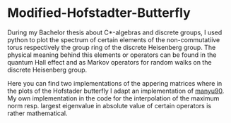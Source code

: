 # Modified-Hofstadter-Butterfly
During my Bachelor thesis about C*-algebras and discrete groups, I used python to plot the spectrum of certain elements of the non-commutatiive torus respectively the group ring of the discrete Heisenberg group. The physical meaning behind this elements or operators can be found in the quantum Hall effect and as Markov operators for random walks on the discrete Heisenberg group.

Here you can find two implementations of the appering matrices where in the plots of the Hofstader butterfly I adapt an implementation of [manyu90](https://github.com/manyu90/Hofstadter-Butterfly). My own implementation in the code for the interpolation of the maximum norm resp. largest eigenvalue in absolute value of certain operators is rather mathematical.
